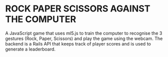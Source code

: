 # ROCK PAPER SCISSORS AGAINST THE COMPUTER
A JavaScript game that uses ml5.js to train the computer to recognise the 3 gestures (Rock, Paper, Scissors) and play the game using the webcam. The backend is a Rails API that keeps track of player scores and is used to generate a leaderboard.
